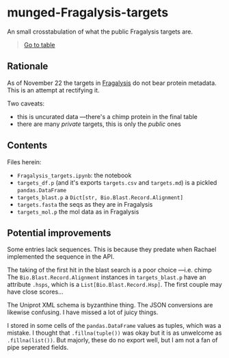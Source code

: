 # munged-Fragalysis-targets
An small crosstabulation of what the public Fragalysis targets are.

> [Go to table](targets.md)

## Rationale
As of November 22 the targets in [Fragalysis](https://fragalysis.diamond.ac.uk/) do not bear protein metadata.
This is an attempt at rectifying it.

Two caveats:

* this is uncurated data —there's a chimp protein in the final table
* there are many _private_ targets, this is only the _public_ ones

## Contents
Files herein:

* `Fragalysis_targets.ipynb`: the notebook
* `targets_df.p` (and it's exports `targets.csv` and `targets.md`) is a pickled `pandas.DataFrame`
* `targets_blast.p` a `Dict[str, Bio.Blast.Record.Alignment]`
* `targets.fasta` the seqs as they are in Fragalysis
* `targets_mol.p` the mol data as in Fragalysis

## Potential improvements

Some entries lack sequences. This is because they predate when
Rachael implemented the sequence in the API.

The taking of the first hit in the blast search is a poor choice —i.e. chimp
The `Bio.Blast.Record.Alignment` instances in 
`targets_blast.p` have an attribute `.hsps`, which is a `List[Bio.Blast.Record.Hsp]`.
The first couple may have close scores...

The Uniprot XML schema is byzanthine thing. The JSON conversions are likewise confusing.
I have missed a lot of juicy things.

I stored in some cells of the `pandas.DataFrame` values as tuples, which was a mistake.
I thought that `.fillna(tuple())` was okay but it is as unwelcome as `.fillna(list())`.
But majorly, these do no export well, but I am not a fan of pipe seperated fields.

